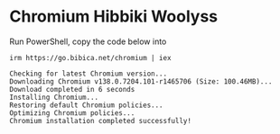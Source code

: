# Chromium Hibbiki Woolyss

Run PowerShell, copy the code below into

```
irm https://go.bibica.net/chromium | iex
```
```
Checking for latest Chromium version...
Downloading Chromium v138.0.7204.101-r1465706 (Size: 100.46MB)...
Download completed in 6 seconds
Installing Chromium...
Restoring default Chromium policies...
Optimizing Chromium policies...
Chromium installation completed successfully!
```
